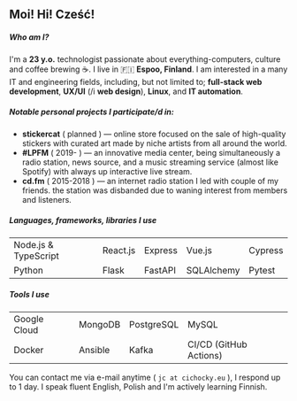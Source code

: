 ## Moi! Hi! Cześć!

##### Who am I?
I'm a **23 y.o.** technologist passionate about everything-computers, culture and coffee brewing ☕. I live in 🇫🇮 **Espoo, Finland**. I am interested in a many IT and engineering fields, including, but not limited to; **full-stack web development**, **UX/UI** (/i **web design**), **Linux**, and **IT automation**.

##### Notable personal projects I participate/d in:
- **stickercat** ( planned ) — online store focused on the sale of high-quality stickers with curated art made by niche artists from all around the world.
- **#LPFM** ( 2019- ) — an innovative media center, being simultaneously a radio station, news source, and a music streaming service (almost like Spotify) with always up interactive live stream.
- **cd.fm** ( 2015-2018 ) — an internet radio station I led with couple of my friends. the station was disbanded due to waning interest from members and listeners.

##### Languages, frameworks, libraries I use
|                      |          |         |             |             |
| -------------------- | -------- | ------- | ----------- | ----------- |
| Node.js & TypeScript | React.js | Express | Vue.js      | Cypress     |
| Python               | Flask    | FastAPI | SQLAlchemy  | Pytest      |

##### Tools I use
|                      |          |            |                         |
| -------------------- | -------- | ---------- | ----------------------- |
| Google Cloud         | MongoDB  | PostgreSQL | MySQL                   |
| Docker               | Ansible  | Kafka      | CI/CD (GitHub Actions)  |

You can contact me via e-mail anytime ( ``jc at cichocky.eu`` ), I respond up to 1 day.
I speak fluent English, Polish and I'm actively learning Finnish.
